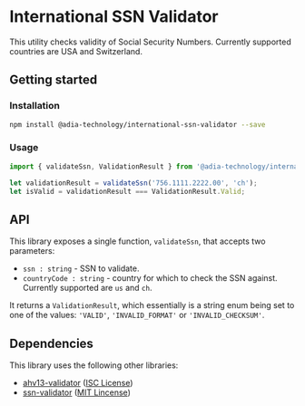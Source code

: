 # International SSN Validator

This utility checks validity of Social Security Numbers. Currently supported countries are USA and Switzerland.

## Getting started

### Installation

```sh
npm install @adia-technology/international-ssn-validator --save
```

### Usage

```js
import { validateSsn, ValidationResult } from '@adia-technology/international-ssn-validator';

let validationResult = validateSsn('756.1111.2222.00', 'ch');
let isValid = validationResult === ValidationResult.Valid;
```

## API

This library exposes a single function, `validateSsn`, that accepts two parameters:

* `ssn : string` - SSN to validate.
* `countryCode : string` - country for which to check the SSN against. Currently supported are `us` and `ch`.

It returns a `ValidationResult`, which essentially is a string enum being set to one of the values: `'VALID'`, `'INVALID_FORMAT'` or `'INVALID_CHECKSUM'`.

## Dependencies

This library uses the following other libraries:

* [ahv13-validator](https://www.npmjs.com/package/ahv13-validator) ([ISC License](https://opensource.org/licenses/ISC))
* [ssn-validator](https://www.npmjs.com/package/ssn-validator) ([MIT Lincense](https://opensource.org/licenses/MIT))
